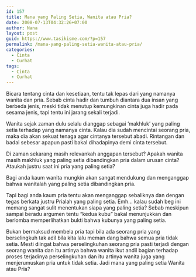 ```yaml
---
id: 157
title: Mana yang Paling Setia, Wanita atau Pria?
date: 2008-07-13T04:32:26+07:00
author: Nana
layout: post
guid: https://www.tasikisme.com/?p=157
permalink: /mana-yang-paling-setia-wanita-atau-pria/
categories:
  - Cinta
  - Curhat
tags:
  - Cinta
  - Curhat
---
```

Bicara tentang cinta dan kesetiaan, tentu tak lepas dari yang namanya wanita dan pria. Sebab cinta hadir dan tumbuh diantara dua insan yang berbeda jenis, meski tidak menutup kemungkinan cinta juga hadir pada sesama jenis, tapi tentu ini jarang sekali terjadi.

Wanita sejak zaman dulu selalu dianggap sebagai ‘makhluk’ yang paling setia terhadap yang namanya cinta. Kalau dia sudah mencintai seorang pria, maka dia akan sekuat tenaga agar cintanya tersebut abadi. Rintangan dan badai sebesar apapun pasti bakal dihadapinya demi cinta tersebut.

Di zaman sekarang masih relevankah anggapan tersebut? Apakah wanita masih makhluk yang paling setia dibandingkan pria dalam urusan cinta? Ataukah justru saat ini pria yang paling setia?

Bagi anda kaum wanita mungkin akan sangat mendukung dan menganggap bahwa wanitalah yang paling setia dibandingkan pria.

Tapi bagi anda kaum pria tentu akan menganggap sebaliknya dan dengan tegas berkata justru Prialah yang paling setia. Emh… kalau sudah beg ini memang sangat sulit menentukan siapa yang paling setia? Sebab meskipun sampai beradu argumen tentu “kedua kubu” bakal menunjukkan dan berlomba memperlihatkan bukti bahwa kubunya yang paling setia.

Bukan bermaksud membela pria tapi bila ada seorang pria yang berselingkuh tak adil bila kita lalu meman dang bahwa semua pria tidak setia. Mesti diingat bahwa perselingkuhan seorang pria pasti terjadi dengan seorang wanita dan itu artinya bahwa wanita ikut andil bagian terhadap proses terjadinya perselingkuhan dan itu artinya wanita juga yang menjerumuskan pria untuk tidak setia. Jadi mana yang paling setia Wanita atau Pria?